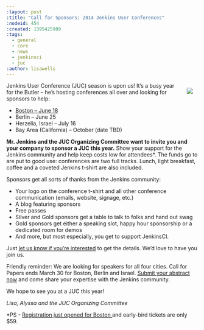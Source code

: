 ```yaml
---
:layout: post
:title: "Call for Sponsors: 2014 Jenkins User Conferences"
:nodeid: 454
:created: 1395425989
:tags:
  - general
  - core
  - news
  - jenkinsci
  - juc
:author: lisawells
---
```


<div style="float:right; margin:1em">

<img src="https://wiki.jenkins-ci.org/download/attachments/2916393/headshot.png?version=1&modificationDate=1302753947000" />

</div>

Jenkins User Conference (JUC) season is upon us! It’s a busy year for the Butler – he’s hosting conferences all over and looking for sponsors to help:

<ul>
<li> <a href="http://www.eventbrite.com/e/jenkins-user-conference-boston-ma-june-17-2014-tickets-10558652213">Boston – June 18</a> </li>
<li> Berlin – June 25</li>
<li> Herzelia, Israel – July 16 </li>
<li> Bay Area (California) – October (date TBD) </li>
</ul>

<b>Mr. Jenkins and the JUC Organizing Committee want to invite you and your company to sponsor a JUC this year.</b> Show your support for the Jenkins community and help keep costs low for attendees\*. The funds go to are put to good use: conferences are two full tracks. Lunch, light breakfast, coffee and a coveted Jenkins t-shirt are also included.

Sponsors get all sorts of thanks from the Jenkins community:

<ul>
<li> Your logo on the conference t-shirt and all other conference communication (emails, website, signage, etc.)
<li> A blog featuring sponsors
<li> Free passes
<li> Silver and Gold sponsors get a table to talk to folks and hand out swag
<li> Gold sponsors get either a speaking slot, happy hour sponsorship or a dedicated room for demos
<li> And more, but most especially, you get to support JenkinsCI.
</ul>

Just <a href="http://www.cloudbees.com/jenkins/juc-2014/sponsorships"> let us know if you’re interested</a> to get the details. We’d love to have you join us.

Friendly reminder: We are looking for speakers for all four cities. Call for Papers ends March 30 for Boston, Berlin and Israel. <a href = "http://www.cloudbees.com/jenkins/juc-2014">Submit your abstract now</a> and come share your expertise with the Jenkins community.

We hope to see you at a JUC this year!

<i> Lisa, Alyssa and the JUC Organizing Committee </i>

\*PS - <a href="http://www.eventbrite.com/e/jenkins-user-conference-boston-ma-june-17-2014-tickets-10558652213">Registration just opened for Boston </a> and early-bird tickets are only $59.

